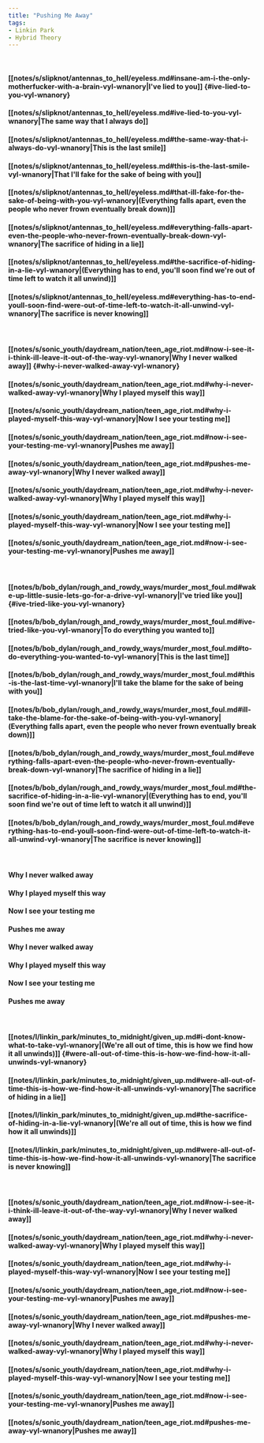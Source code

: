 ```yaml
---
title: "Pushing Me Away"
tags:
- Linkin Park
- Hybrid Theory
---
```

&nbsp;
#### [[notes/s/slipknot/antennas_to_hell/eyeless.md#insane-am-i-the-only-motherfucker-with-a-brain-vyl-wnanory|I've lied to you]] {#ive-lied-to-you-vyl-wnanory}
#### [[notes/s/slipknot/antennas_to_hell/eyeless.md#ive-lied-to-you-vyl-wnanory|The same way that I always do]]
#### [[notes/s/slipknot/antennas_to_hell/eyeless.md#the-same-way-that-i-always-do-vyl-wnanory|This is the last smile]]
#### [[notes/s/slipknot/antennas_to_hell/eyeless.md#this-is-the-last-smile-vyl-wnanory|That I'll fake for the sake of being with you]]
#### [[notes/s/slipknot/antennas_to_hell/eyeless.md#that-ill-fake-for-the-sake-of-being-with-you-vyl-wnanory|(Everything falls apart, even the people who never frown eventually break down)]]
#### [[notes/s/slipknot/antennas_to_hell/eyeless.md#everything-falls-apart-even-the-people-who-never-frown-eventually-break-down-vyl-wnanory|The sacrifice of hiding in a lie]]
#### [[notes/s/slipknot/antennas_to_hell/eyeless.md#the-sacrifice-of-hiding-in-a-lie-vyl-wnanory|(Everything has to end, you'll soon find we're out of time left to watch it all unwind)]]
#### [[notes/s/slipknot/antennas_to_hell/eyeless.md#everything-has-to-end-youll-soon-find-were-out-of-time-left-to-watch-it-all-unwind-vyl-wnanory|The sacrifice is never knowing]]
&nbsp;
#### [[notes/s/sonic_youth/daydream_nation/teen_age_riot.md#now-i-see-it-i-think-ill-leave-it-out-of-the-way-vyl-wnanory|Why I never walked away]] {#why-i-never-walked-away-vyl-wnanory}
#### [[notes/s/sonic_youth/daydream_nation/teen_age_riot.md#why-i-never-walked-away-vyl-wnanory|Why I played myself this way]]
#### [[notes/s/sonic_youth/daydream_nation/teen_age_riot.md#why-i-played-myself-this-way-vyl-wnanory|Now I see your testing me]]
#### [[notes/s/sonic_youth/daydream_nation/teen_age_riot.md#now-i-see-your-testing-me-vyl-wnanory|Pushes me away]]
#### [[notes/s/sonic_youth/daydream_nation/teen_age_riot.md#pushes-me-away-vyl-wnanory|Why I never walked away]]
#### [[notes/s/sonic_youth/daydream_nation/teen_age_riot.md#why-i-never-walked-away-vyl-wnanory|Why I played myself this way]]
#### [[notes/s/sonic_youth/daydream_nation/teen_age_riot.md#why-i-played-myself-this-way-vyl-wnanory|Now I see your testing me]]
#### [[notes/s/sonic_youth/daydream_nation/teen_age_riot.md#now-i-see-your-testing-me-vyl-wnanory|Pushes me away]]
&nbsp;
#### [[notes/b/bob_dylan/rough_and_rowdy_ways/murder_most_foul.md#wake-up-little-susie-lets-go-for-a-drive-vyl-wnanory|I've tried like you]] {#ive-tried-like-you-vyl-wnanory}
#### [[notes/b/bob_dylan/rough_and_rowdy_ways/murder_most_foul.md#ive-tried-like-you-vyl-wnanory|To do everything you wanted to]]
#### [[notes/b/bob_dylan/rough_and_rowdy_ways/murder_most_foul.md#to-do-everything-you-wanted-to-vyl-wnanory|This is the last time]]
#### [[notes/b/bob_dylan/rough_and_rowdy_ways/murder_most_foul.md#this-is-the-last-time-vyl-wnanory|I'll take the blame for the sake of being with you]]
#### [[notes/b/bob_dylan/rough_and_rowdy_ways/murder_most_foul.md#ill-take-the-blame-for-the-sake-of-being-with-you-vyl-wnanory|(Everything falls apart, even the people who never frown eventually break down)]]
#### [[notes/b/bob_dylan/rough_and_rowdy_ways/murder_most_foul.md#everything-falls-apart-even-the-people-who-never-frown-eventually-break-down-vyl-wnanory|The sacrifice of hiding in a lie]]
#### [[notes/b/bob_dylan/rough_and_rowdy_ways/murder_most_foul.md#the-sacrifice-of-hiding-in-a-lie-vyl-wnanory|(Everything has to end, you'll soon find we're out of time left to watch it all unwind)]]
#### [[notes/b/bob_dylan/rough_and_rowdy_ways/murder_most_foul.md#everything-has-to-end-youll-soon-find-were-out-of-time-left-to-watch-it-all-unwind-vyl-wnanory|The sacrifice is never knowing]]
&nbsp;
#### Why I never walked away
#### Why I played myself this way
#### Now I see your testing me
#### Pushes me away
#### Why I never walked away
#### Why I played myself this way
#### Now I see your testing me
#### Pushes me away
&nbsp;
#### [[notes/l/linkin_park/minutes_to_midnight/given_up.md#i-dont-know-what-to-take-vyl-wnanory|(We're all out of time, this is how we find how it all unwinds)]] {#were-all-out-of-time-this-is-how-we-find-how-it-all-unwinds-vyl-wnanory}
#### [[notes/l/linkin_park/minutes_to_midnight/given_up.md#were-all-out-of-time-this-is-how-we-find-how-it-all-unwinds-vyl-wnanory|The sacrifice of hiding in a lie]]
#### [[notes/l/linkin_park/minutes_to_midnight/given_up.md#the-sacrifice-of-hiding-in-a-lie-vyl-wnanory|(We're all out of time, this is how we find how it all unwinds)]]
#### [[notes/l/linkin_park/minutes_to_midnight/given_up.md#were-all-out-of-time-this-is-how-we-find-how-it-all-unwinds-vyl-wnanory|The sacrifice is never knowing]]
&nbsp;
#### [[notes/s/sonic_youth/daydream_nation/teen_age_riot.md#now-i-see-it-i-think-ill-leave-it-out-of-the-way-vyl-wnanory|Why I never walked away]]
#### [[notes/s/sonic_youth/daydream_nation/teen_age_riot.md#why-i-never-walked-away-vyl-wnanory|Why I played myself this way]]
#### [[notes/s/sonic_youth/daydream_nation/teen_age_riot.md#why-i-played-myself-this-way-vyl-wnanory|Now I see your testing me]]
#### [[notes/s/sonic_youth/daydream_nation/teen_age_riot.md#now-i-see-your-testing-me-vyl-wnanory|Pushes me away]]
#### [[notes/s/sonic_youth/daydream_nation/teen_age_riot.md#pushes-me-away-vyl-wnanory|Why I never walked away]]
#### [[notes/s/sonic_youth/daydream_nation/teen_age_riot.md#why-i-never-walked-away-vyl-wnanory|Why I played myself this way]]
#### [[notes/s/sonic_youth/daydream_nation/teen_age_riot.md#why-i-played-myself-this-way-vyl-wnanory|Now I see your testing me]]
#### [[notes/s/sonic_youth/daydream_nation/teen_age_riot.md#now-i-see-your-testing-me-vyl-wnanory|Pushes me away]]
#### [[notes/s/sonic_youth/daydream_nation/teen_age_riot.md#pushes-me-away-vyl-wnanory|Pushes me away]]
